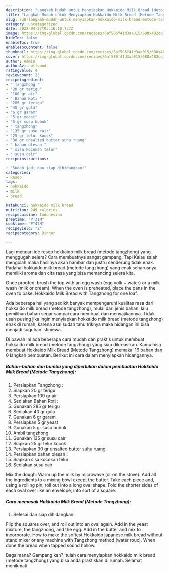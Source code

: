 ```yaml
---
description: "Langkah Mudah untuk Menyiapkan Hokkaido Milk Bread (Metode Tangzhong) yang Enak Banget, Buat Buka Puasa Bisa Manjain Lidah"
title: "Langkah Mudah untuk Menyiapkan Hokkaido Milk Bread (Metode Tangzhong) yang Enak Banget, Buat Buka Puasa Bisa Manjain Lidah"
slug: 738-langkah-mudah-untuk-menyiapkan-hokkaido-milk-bread-metode-tangzhong-yang-enak-banget-buat-buka-puasa-bisa-manjain-lidah
category: Uncategorized
date: 2022-04-27T05:16:10.737Z
image: https://img-global.cpcdn.com/recipes/6af586f41d3aa015/680x482cq70/hokkaido-milk-bread-metode-tangzhong-foto-resep-utama.jpg
hideToc: false
enableToc: true
enableTocContent: false
thumbnail: https://img-global.cpcdn.com/recipes/6af586f41d3aa015/680x482cq70/hokkaido-milk-bread-metode-tangzhong-foto-resep-utama.jpg
cover: https://img-global.cpcdn.com/recipes/6af586f41d3aa015/680x482cq70/hokkaido-milk-bread-metode-tangzhong-foto-resep-utama.jpg
author: Admin
authorAv: notfound
ratingvalue: 4
reviewcount: 25
recipeingredient:
- " Tangzhong "
- "20 gr terigu"
- "100 gr air"
- " Bahan Roti "
- "285 gr terigu"
- "40 gr gula"
- "6 gr garam"
- "5 gr yeast"
- "5 gr susu bubuk"
- " tangzhong"
- "135 gr susu cair"
- "25 gr telur kocok"
- "30 gr unsalted butter suhu ruang"
- " bahan olesan "
- " sisa kocokan telur"
- " susu cair"
recipeinstructions:

- "Sudah jadi dan siap dihidangkan!"
categories:
- Resep
tags:
- hokkaido
- milk
- bread

katakunci: hokkaido milk bread 
nutrition: 249 calories
recipecuisine: Indonesian
preptime: "PT31M"
cooktime: "PT42M"
recipeyield: "2"
recipecategory: Dinner

---
```



Lagi mencari ide resep hokkaido milk bread (metode tangzhong) yang menggugah selera? Cara membuatnya sangat gampang. Tapi Kalau salah mengolah maka hasilnya akan hambar dan justru cenderung tidak enak. Padahal hokkaido milk bread (metode tangzhong) yang enak seharusnya memiliki aroma dan cita rasa yang bisa memancing selera kita.


Once proofed, brush the top with an egg wash (egg yolk + water) or a milk wash (milk or cream). When the oven is preheated, place the pans in the oven to bake. Hokkaido Milk Bread with Tangzhong for one loaf.

Ada beberapa hal yang sedikit banyak mempengaruhi kualitas rasa dari hokkaido milk bread (metode tangzhong), mulai dari jenis bahan, lalu pemilihan bahan segar sampai cara membuat dan menyajikannya. Tidak usah pusing jika ingin menyiapkan hokkaido milk bread (metode tangzhong) enak di rumah, karena asal sudah tahu triknya maka hidangan ini bisa menjadi suguhan istimewa.


Di bawah ini ada beberapa cara mudah dan praktis untuk membuat hokkaido milk bread (metode tangzhong) yang siap dikreasikan. Kamu bisa membuat Hokkaido Milk Bread (Metode Tangzhong) memakai 16 bahan dan 0 langkah pembuatan. Berikut ini cara dalam menyiapkan hidangannya.

<!--inarticleads1-->

##### Bahan-bahan dan bumbu yang diperlukan dalam pembuatan Hokkaido Milk Bread (Metode Tangzhong):

1. Persiapkan  Tangzhong :
1. Siapkan 20 gr terigu
1. Persiapkan 100 gr air
1. Sediakan  Bahan Roti :
1. Gunakan 285 gr terigu
1. Sediakan 40 gr gula
1. Gunakan 6 gr garam
1. Persiapkan 5 gr yeast
1. Gunakan 5 gr susu bubuk
1. Ambil  tangzhong
1. Gunakan 135 gr susu cair
1. Siapkan 25 gr telur kocok
1. Persiapkan 30 gr unsalted butter suhu ruang
1. Persiapkan  bahan olesan :
1. Siapkan  sisa kocokan telur
1. Sediakan  susu cair


Mix the dough: Warm up the milk by microwave (or on the stove). Add all the ingredients to a mixing bowl except the butter. Take each piece and, using a rolling pin, roll out into a long oval shape. Fold the shorter sides of each oval over like an envelope, into sort of a square. 

<!--inarticleads2-->

##### Cara memasak Hokkaido Milk Bread (Metode Tangzhong):


1. Selesai dan siap dihidangkan!

Flip the squares over, and roll out into an oval again. Add in the yeast mixture, the tangzhong, and the egg. Add in the butter and mix to incorporate. How to make the softest Hokkaido japanese milk bread without stand mixer or any machine with Tangzhong method (water roux). When done the bread when tapped sound hollow. 

Bagaimana? Gampang kan? Itulah cara menyiapkan hokkaido milk bread (metode tangzhong) yang bisa anda praktikkan di rumah. Selamat menikmati
